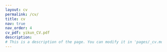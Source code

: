 ```yaml
---
layout: cv
permalink: /cv/
title: cv
nav: true
nav_order: 4
cv_pdf: yikun_CV.pdf
description: 
# This is a description of the page. You can modify it in 'pages/_cv.md'. You can also change or remove the top pdf download button.
---
```

